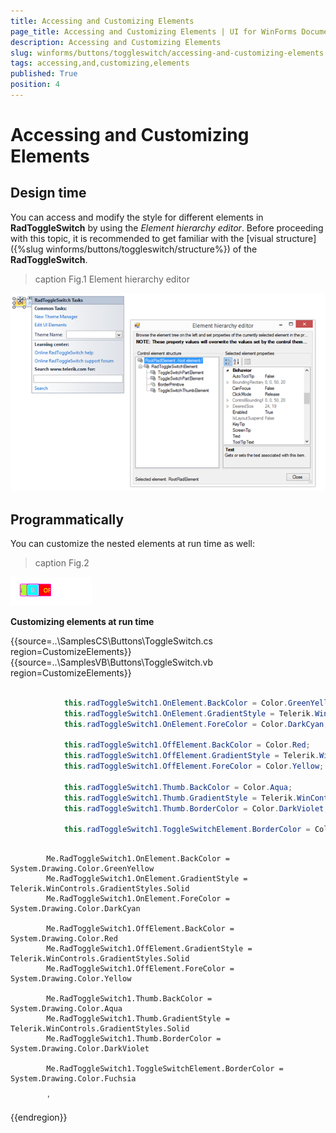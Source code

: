 ```yaml
---
title: Accessing and Customizing Elements
page_title: Accessing and Customizing Elements | UI for WinForms Documentation
description: Accessing and Customizing Elements
slug: winforms/buttons/toggleswitch/accessing-and-customizing-elements
tags: accessing,and,customizing,elements
published: True
position: 4
---
```


# Accessing and Customizing Elements



## Design time

You can access and modify the style for different elements in __RadToggleSwitch__ by using the *Element hierarchy editor*. Before proceeding with this topic, it is recommended to get familiar with the [visual structure]({%slug winforms/buttons/toggleswitch/structure%}) of the __RadToggleSwitch__.
        
>caption Fig.1 Element hierarchy editor

![buttons-toggleswitch-accessing-and-customizing-elements 001](images/buttons-toggleswitch-accessing-and-customizing-elements001.png)

## Programmatically

You can customize the nested elements at run time as well:
>caption Fig.2

![buttons-toggleswitch-accessing-and-customizing-elements 002](images/buttons-toggleswitch-accessing-and-customizing-elements002.gif)

__Customizing elements at run time__



{{source=..\SamplesCS\Buttons\ToggleSwitch.cs region=CustomizeElements}} 
{{source=..\SamplesVB\Buttons\ToggleSwitch.vb region=CustomizeElements}} 

````C#
            
            this.radToggleSwitch1.OnElement.BackColor = Color.GreenYellow;
            this.radToggleSwitch1.OnElement.GradientStyle = Telerik.WinControls.GradientStyles.Solid;
            this.radToggleSwitch1.OnElement.ForeColor = Color.DarkCyan;
            
            this.radToggleSwitch1.OffElement.BackColor = Color.Red;
            this.radToggleSwitch1.OffElement.GradientStyle = Telerik.WinControls.GradientStyles.Solid;
            this.radToggleSwitch1.OffElement.ForeColor = Color.Yellow;
            
            this.radToggleSwitch1.Thumb.BackColor = Color.Aqua;
            this.radToggleSwitch1.Thumb.GradientStyle = Telerik.WinControls.GradientStyles.Solid;
            this.radToggleSwitch1.Thumb.BorderColor = Color.DarkViolet;
            
            this.radToggleSwitch1.ToggleSwitchElement.BorderColor = Color.Fuchsia;
````
````VB.NET

        Me.RadToggleSwitch1.OnElement.BackColor = System.Drawing.Color.GreenYellow
        Me.RadToggleSwitch1.OnElement.GradientStyle = Telerik.WinControls.GradientStyles.Solid
        Me.RadToggleSwitch1.OnElement.ForeColor = System.Drawing.Color.DarkCyan

        Me.RadToggleSwitch1.OffElement.BackColor = System.Drawing.Color.Red
        Me.RadToggleSwitch1.OffElement.GradientStyle = Telerik.WinControls.GradientStyles.Solid
        Me.RadToggleSwitch1.OffElement.ForeColor = System.Drawing.Color.Yellow

        Me.RadToggleSwitch1.Thumb.BackColor = System.Drawing.Color.Aqua
        Me.RadToggleSwitch1.Thumb.GradientStyle = Telerik.WinControls.GradientStyles.Solid
        Me.RadToggleSwitch1.Thumb.BorderColor = System.Drawing.Color.DarkViolet

        Me.RadToggleSwitch1.ToggleSwitchElement.BorderColor = System.Drawing.Color.Fuchsia

        '
````

{{endregion}} 



